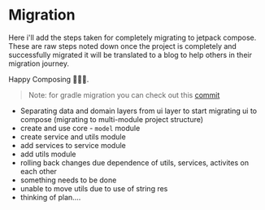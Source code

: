 # Migration
Here i'll add the steps taken for completely migrating to jetpack compose. These are raw steps noted
down once the project is completely and successfully migrated it will be translated to a blog to help
others in their migration journey.

Happy Composing 💚💚💚.
> Note: for gradle migration you can check out this [commit](https://github.com/uditkarode/AbleMusicPlayer/commit/d38d88479fc15092afd5c05ad6cd0034b5b12598)

- Separating data and domain layers from ui layer to start migrating ui to compose (migrating to multi-module project structure)
- create and use core - `model` module
- create service and utils module
- add services to service module
- add utils module
- rolling back changes due dependence of utils, services, activites on each other
- something needs to be done
- unable to move utils due to use of string res
- thinking of plan....
